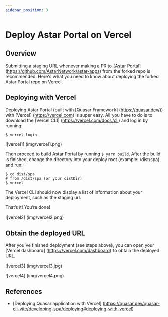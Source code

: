 ```yaml
---
sidebar_position: 3
---
```


# Deploy Astar Portal on Vercel

## Overview

Submitting a staging URL whenever making a PR to [Astar Portal] (https://github.com/AstarNetwork/astar-apps) from the forked repo is recommended. Here's what you need to know about deploying the forked Astar Portal repo on Vercel.

## Deploying with Vercel

Deploying Astar Portal (built with [Quasar Framework] (https://quasar.dev/)) with [Vercel] (https://vercel.com) is super easy. All you have to do is to download the [Vercel CLI] (https://vercel.com/docs/cli) and log in by running:

```
$ vercel login
```

![vercel1] (img/vercel1.png)

Then proceed to build Astar Portal by running `$ yarn build`.
After the build is finished, change the directory into your deploy root (example: /dist/spa) and run:

```
$ cd dist/spa
# from /dist/spa (or your distDir)
$ vercel
```

The Vercel CLI should now display a list of information about your deployment, such as the staging url.

That’s it! You’re done!

![vercel2] (img/vercel2.png)

## Obtain the deployed URL

After you've finished deployment (see steps above), you can open your [Vercel dashboard] (https://vercel.com/dashboard) to obtain the deployed URL.

![vercel3] (img/vercel3.jpg)

![vercel4] (img/vercel4.png)

## References

- [Deploying Quasar application with Vercel] (https://quasar.dev/quasar-cli-vite/developing-spa/deploying#deploying-with-vercel)
